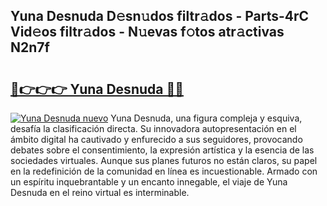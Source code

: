 ## Yuna Desnuda D𝚎sn𝚞dos filtr𝚊dos - Parts-4rC Vid𝚎os filtr𝚊dos - N𝚞evas f𝚘tos atr𝚊ctivas N2n7f

# <h2><a href="http://mbb4do8.tromn.icu/?c=Yuna+Desnuda">🔗👉👉👉 Yuna Desnuda 🔗🔗</a></h2>

[![Yuna Desnuda nuevo](https://i.imgur.com/pEAQMta.gif)](http://mbb4do8.tromn.icu/?c=Yuna+Desnuda)
Yuna Desnuda, una figura compleja y esquiva, desafía la clasificación directa. Su innovadora autopresentación en el ámbito digital ha cautivado y enfurecido a sus seguidores, provocando debates sobre el consentimiento, la expresión artística y la esencia de las sociedades virtuales. Aunque sus planes futuros no están claros, su papel en la redefinición de la comunidad en línea es incuestionable. Armado con un espíritu inquebrantable y un encanto innegable, el viaje de Yuna Desnuda en el reino virtual es interminable.
